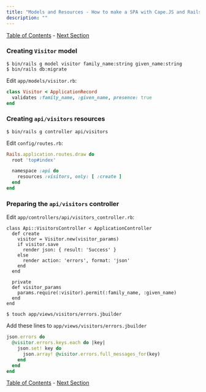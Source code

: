 ```yaml
---
title: "Models and Resources - How to make a SPA with Cape.JS and Rails"
description: ""
---
```


[Table of Contents](../) - [Next Section](../07_collection_agent)

### Creating `Visitor` model

```text
$ bin/rails g model visitor family_name:string given_name:string
$ bin/rails db:migrate
```

Edit `app/models/visitor.rb`:

```ruby
class Visitor < ApplicationRecord
  validates :family_name, :given_name, presence: true
end
```

### Creating `api/visitors` resources

```text
$ bin/rails g controller api/visitors
```

Edit `config/routes.rb`:

```ruby
Rails.application.routes.draw do
  root 'top#index'

  namespace :api do
    resources :visitors, only: [ :create ]
  end
end
```

### Preparing the `api/visitors` controller

Edit `app/controllers/api/visitors_controller.rb`:

```text
class Api::VisitorsController < ApplicationController
  def create
    visitor = Visitor.new(visitor_params)
    if visitor.save
      render json: { result: 'Success' }
    else
      render action: 'errors', format: 'json'
    end
  end

  private
  def visitor_params
    params.require(:visitor).permit(:family_name, :given_name)
  end
end
```

```text
$ touch app/views/visitors/errors.jbuilder
```

Add these lines to `app/views/visitors/errors.jbuilder`

```ruby
json.errors do
  @visitor.errors.keys.each do |key|
    json.set! key do
      json.array! @visitor.errors.full_messages_for(key)
    end
  end
end
```

[Table of Contents](../) - [Next Section](../07_collection_agent)
